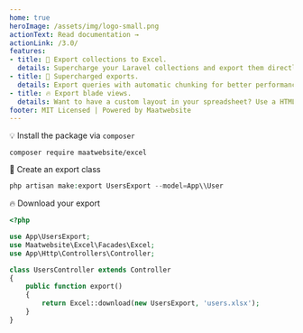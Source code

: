 ```yaml
---
home: true
heroImage: /assets/img/logo-small.png
actionText: Read documentation →
actionLink: /3.0/
features:
- title: 💪 Export collections to Excel.
  details: Supercharge your Laravel collections and export them directly to an Excel or CSV document. Exporting has never been so easy.
- title: 🚀 Supercharged exports. 
  details: Export queries with automatic chunking for better performance. For even more superpowers, exports can also be queued.
- title: 🔥 Export blade views.
  details: Want to have a custom layout in your spreadsheet? Use a HTML table in a blade view and export that to Excel.
footer: MIT Licensed | Powered by Maatwebsite
---
```


:bulb: Install the package via `composer`

```
composer require maatwebsite/excel
```

:muscle: Create an export class

```php
php artisan make:export UsersExport --model=App\\User
```

:fire: Download your export

```php
<?php 

use App\UsersExport;
use Maatwebsite\Excel\Facades\Excel;
use App\Http\Controllers\Controller;

class UsersController extends Controller 
{
    public function export() 
    {
        return Excel::download(new UsersExport, 'users.xlsx');
    }
}
```
